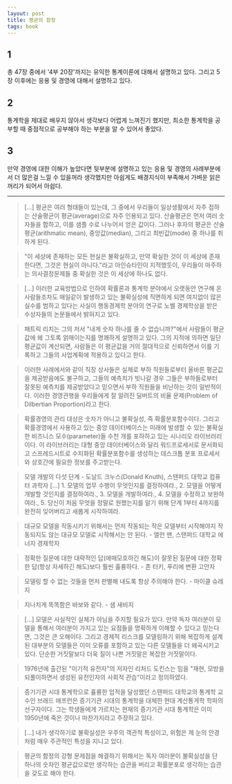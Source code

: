 ```yaml
---
layout: post
title: 평균의 함정
tags: book
---
```


## 1
총 47장 중에서 '4부 20장'까지는 유익한 통계이론에 대해서 설명하고 있다. 그리고 5장 이후에는 응용 및 경영에 대해서 설명하고 있다.

## 2
통계학을 제대로 배우지 않아서 생각보다 어렵게 느껴진기 했지만, 최소한 통계학을 공부할 때 중점적으로 공부해야 하는 부분을 알 수 있어서 좋았다.

## 3
만약 경영에 대한 이해가 높았다면 뒷부분에 설명하고 있는 응용 및 경영의 사례부분에서 더 많은걸 느낄 수 있을꺼라 생각했지만 아쉽게도 배경지식이 부족해서 가벼운 읽은꺼리가 되어서 아쉽다.

-----

> [...] 평균은 여러 형태들이 있는데, 그 중에서 우리들이 일상생활에서 자주 접하는 산술평균이 평균(average)으로 자주 인용되고 있다. 산술평균은 먼저 여러 숫자들을 합하고, 이를 샘플 수로 나누어서 얻은 값이다. 그러나 후자의 평균은 산술평균(arithmatic mean), 중앙값(median), 그리고 최빈값(mode) 중 하나를 취하게 된다.

> "이 세상에 존재하는 모든 현실은 불확실하고, 만약 확실한 것이 이 세상에 존재한다면, 그것은 현실이 아니다."라고 아인슈타인이 지적했듯이, 우리들이 마주하는 의사결정문제들 중 확실한 것은 이 세상에 하나도 없다.

> [...] 이러한 교육방법으로 인하여 확률론과 통계학 분야에서 오랫동안 연구해 온 사람들조차도 매일같이 발생하고 있는 불확실성에 직면하게 되면 여지없이 많은 실수를 범하고 있다는 사실이 행동경제학 분야의 연구로 노벨 경제학상을 받은 수상자들의 논문들에서 밝혀지고 있다.

> 패트릭 리치는 그의 저서 "내게 숫자 하나를 줄 수 없습니까?"에서 사람들이 평균값에 왜 그토록 얽매이는지를 명쾌하게 설명하고 있다. 그의 지적에 의하면 일단 평균값이 계산되면, 사람들은 이 평균값을 거의 절대적으로 신뢰하면서 이를 기록하고 그들의 사업계획에 적용하고 있다고 한다.

> 이러한 사례에서와 같이 직장 상사들은 실제로 부하 직원들로부터 올바른 평균값을 제공받음에도 불구하고, 그들의 예측치가 빗나갈 경우 그들은 부하들로부터 잘못된 예측치를 제공받았다고 믿으면서 부하 직원들을 비난하는 것이 일반적이다. 이러한 경영관행을 우리들에게 잘 알려진 딜버트의 비율 문제(Problem of Dilbertian Proportion)라고 한다.

> 확률경영의 관리 대상은 숫자가 아니고 불확실성, 즉 확률분포함수이다. 그리고 확률경영에서 사용하고 있는 중앙 데이터베이스는 미래에 발생할 수 있는 불확실한 비즈니스 모수(parameter)들 수천 개를 포하하고 있는 시나리오 라이브러리이다. 이 라이브러리는 대형 중앙 데이터베이스와 달리 워드프로세서로 문서화되고 스프레드시트로 수치화된 확률분포함수를 생성하는 데스크톱 분포 프로세서와 상호간에 필요한 정보를 주고받는다.

> 모델 개발의 다섯 단계 - 도날드 크누스(Donald Knuth), 스탠퍼드 대학교 컴퓨터 과학자 [...] 1. 모델의 업무 수행이 무엇인지를 결정하여라., 2. 모델을 어떻게 개발할 것인지를 결정하여라., 3. 모델을 개발하여라., 4. 모델을 수정하고 보완하여라., 5. 당신이 처음 무엇을 정말로 원했는지를 알기 위해 단계 1부터 4까지를 완전히 잊어버리고 새롭게 시작하여라.

> 대규모 모델을 작동시키기 위해서는 먼저 작동되는 작은 모델부터 시작해야지 작동되지도 않는 대규모 모델로 시작해서는 안 된다. - 앨런 맨, 스탠퍼드 대학교 에너지 경제학자

> 정확한 질문에 대한 대략적인 답(애매모호하긴 해도)이 잘못된 질문에 대한 정확한 답(항상 자세하긴 해도)보다 훨씬 훌륭하다. - 존 터키, 푸리에 변환 고안자

> 모델링 할 수 없는 것들을 먼저 판별해 내도록 항상 주의해야 한다. - 마이클 슈레지

> 지나치게 똑똑함은 바보와 같다. - 샘 새비지

> [...] 모델은 사실적인 실체가 아님을 주지할 필요가 있다. 만약 독자 여러분이 모델을 통해서 여러분이 가지고 있는 요점들을 명확하게 이해할 수 있다고 믿는다면, 그것은 큰 오해이다. 그리고 경제적 리스크를 모델링하기 위해 복잡하게 설계된 대부분의 모델들은 이미 오류를 포함하고 있는 다른 모델들을 더 왜곡시키고 있다. 단순한 거짓말보다 더욱 질이 나쁜 거짓말은 복잡한 거짓말이다.

> 1976년에 출간된 "이기적 유전자"의 저자인 리처드 도킨스는 밈을 "재현, 모방을 되풀이하면서 생성된 유전인자의 사회적 관습"이라고 정의하였다.

> 증기기관 시대 통계학으로 휼륭한 업적을 달성했던 스탠퍼드 대학교의 통계학 교수인 브래드 애프런은 증기기관 시대의 통계학을 대체한 현대 계산통게학 학파의 선구자이다. 그는 학생들에게 가르치는 현재의 증기기관 시대 통계학은 이미 1950년에 죽은 것이나 마찬가지라고 주장하고 있다.

> [...] 내가 생각하기로 불확실성은 우주의 객관적 특성이고, 위험은 제 눈의 안경처럼 매우 주관적인 특성을 지니고 있다.

> 평균의 함정의 강형 문제점을 해결하기 위해서는 독자 여러분이 불확실성을 단 하나의 숫자인 평균값으로만 생각하는 습관을 버리고 확률분포로 생각하는 습관을 갖도로 해야 한다. 

> 